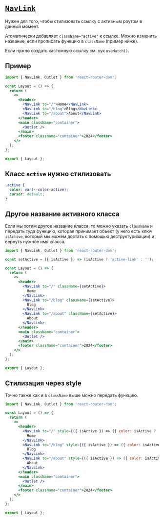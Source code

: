 # [`NavLink`](../index.md)

Нужен для того, чтобы стилизовать ссылку с активным роутом в данный момент.

Атоматически добавляет `className="active"` к ссылке. Можно изменить название, если прописать функцию в `className` (пример ниже).

Если нужно создать кастомную ссылку см. хук `useMatch()`.

## Пример

```jsx
import { NavLink, Outlet } from 'react-router-dom';

const Layout = () => {
  return (
    <>
      <header>
        <NavLink to="/">Home</NavLink>
        <NavLink to="/blog">Blog</NavLink>
        <NavLink to="/about">About</NavLink>
      </header>
      <main className="container">
        <Outlet />
      </main>
      <footer className="container">2024</footer>
    </>
  );
};

export { Layout };
```

## Класс `active` нужно стилизовать

```css
.active {
  color: var(--color-active);
  cursor: default;
}
```

## Другое название активного класса

Если мы хотим другое название класса, то можно указать `className` и передать туда функцию, которая принимает объект (у него есть ключ `isActive`, который мы можем достать с помощью деструктуризации) и вернуть нужное имя класса.

```jsx
import { NavLink, Outlet } from 'react-router-dom';

const setActive = ({ isActive }) => (isActive ? 'active-link' : '');

const Layout = () => {
  return (
    <>
      <header>
        <NavLink to="/" className={setActive}>
          Home
        </NavLink>
        <NavLink to="/blog" className={setActive}>
          Blog
        </NavLink>
        <NavLink to="/about" className={setActive}>
          About
        </NavLink>
      </header>
      <main className="container">
        <Outlet />
      </main>
      <footer className="container">2024</footer>
    </>
  );
};

export { Layout };
```

## Стилизация через style

Точно также как и в `className` выше можно передать функцию.

```jsx
import { NavLink, Outlet } from 'react-router-dom';

const Layout = () => {
  return (
    <>
      <header>
        <NavLink to="/" style={({ isActive }) => ({ color: isActive ? 'var(--color-active)' : 'white' })}>
          Home
        </NavLink>
        <NavLink to="/blog" style={({ isActive }) => ({ color: isActive ? 'var(--color-active)' : 'white' })}>
          Blog
        </NavLink>
        <NavLink to="/about" style={({ isActive }) => ({ color: isActive ? 'var(--color-active)' : 'white' })}>
          About
        </NavLink>
      </header>
      <main className="container">
        <Outlet />
      </main>
      <footer className="container">2024</footer>
    </>
  );
};

export { Layout };
```
